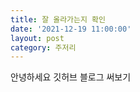 ```yaml
---
title: 잘 올라가는지 확인
date: '2021-12-19 11:00:00'
layout: post
category: 주저리
---
```


안녕하세요
깃허브 블로그 써보기
